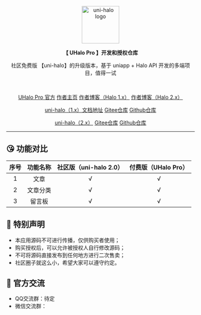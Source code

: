<p align="center">
    <a href="https://uhalo.925i.cn" target="_blank" rel="noopener noreferrer">
        <img width="100" src="https://b.925i.cn/uni_halo/uni_halo_logo.png" alt="uni-halo logo" />
    </a>
</p>

<p align="center"><b>【 UHalo Pro 】开发和授权仓库 </b> </p>
<p align="center"> 社区免费版 【uni-halo】的升级版本，基于 uniapp + Halo API 开发的多端项目，值得一试 </p>

<br /> 
<p align="center">
  <a href="https://uhalo.925i.cn">UHalo Pro 官方</a>
  <a href="https://www.925i.cn">作者主页</a>
	<a href="https://b.925i.cn">作者博客（Halo 1.x）</a>
	<a href="https://blog.925i.cn">作者博客（Halo 2.x）</a> 
</p> 
<p align="center">
	<a href="https://uni-halo.925i.cn/v1">uni-halo（1.x）文档地址</a> 
	<a href="https://gitee.com/ialley-workshop-open/uni-halo">Gitee仓库</a>
	<a href="https://github.com/ialley-workshop-open/uni-halo">Github仓库</a>
</p> 
<p align="center">
	<a href="https://uni-halo.925i.cn/v2">uni-halo（2.x）</a>
	<a href="https://gitee.com/ialley-workshop-open/uni-halo">Gitee仓库</a>
	<a href="https://github.com/ialley-workshop-open/uni-halo">Github仓库</a>
</p>

---

## 😘 功能对比

|序号|功能名称|社区版（uni-halo 2.0）|付费版（UHalo Pro）|
|:--:|:--:|:--:|:--:|
|1|文章|√|√|
|2|文章分类|√|√|
|3|留言板|√|√|

## 🙋 特别声明

- 本应用源码不可进行传播，仅供购买者使用；
- 购买授权后，可以允许被授权人自行修改源码；
- 不可将源码直接发布到任何地方进行二次售卖；
- 社区圈子就这么小，希望大家可以遵守约定。

 
## 🎉 官方交流

- QQ交流群：待定
- 微信交流群：
